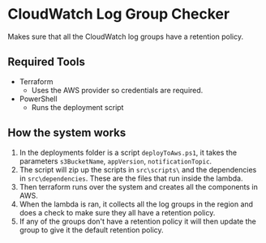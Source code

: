# CloudWatch Log Group Checker

Makes sure that all the CloudWatch log groups have a retention policy.

## Required Tools

* Terraform
  * Uses the AWS provider so credentials are required.
* PowerShell
  * Runs the deployment script

## How the system works

1. In the deployments folder is a script `deployToAws.ps1`, it takes the parameters `s3BucketName`, `appVersion`, `notificationTopic`.
1. The script will zip up the scripts in `src\scripts\` and the dependencies in `src\dependencies`. These are the files that run inside the lambda.
1. Then terraform runs over the system and creates all the components in AWS.
1. When the lambda is ran, it collects all the log groups in the region and does a check to make sure they all have a retention policy.
1. If any of the groups don't have a retention policy it will then update the group to give it the default retention policy.
